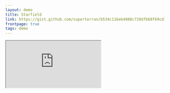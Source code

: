 ```yaml
---
layout: demo
title: Starfield
link: https://gist.github.com/superterran/b534c116eb4088c728dfb68f69cd7170
frontpage: true
tags: demo
---
```


<iframe src="https://rawgit.com/superterran/b534c116eb4088c728dfb68f69cd7170/raw/ea354b386300a01b0230b11d7cc3211984f02cc0/starfield.html" class="showcase"></iframe>





